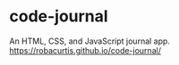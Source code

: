 # code-journal

An HTML, CSS, and JavaScript journal app.
 https://robacurtis.github.io/code-journal/
